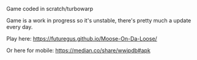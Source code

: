 Game coded in scratch/turbowarp

Game is a work in progress so it's unstable, there's pretty much a update every day.

Play here: https://futuregus.github.io/Moose-On-Da-Loose/

Or here for mobile: https://median.co/share/wwjpdb#apk
